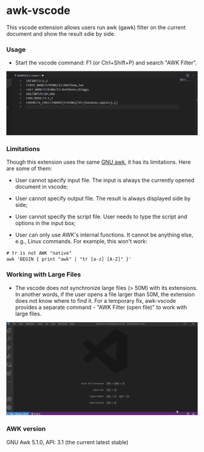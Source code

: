 # awk-vscode

This vscode extension allows users run awk (gawk) filter on the current document and show the result sdie by side.

### Usage
- Start the vscode command: F1 (or Ctrl+Shift+P) and search "AWK Filter".

![AWK Filter](https://raw.githubusercontent.com/petli-full/awk-vscode/master/images/demo.gif)

### Limitations
Though this extension uses the same [GNU awk](https://www.gnu.org/software/gawk/), it has its limitations. Here are some of them:

- User cannot specify input file. The input is always the currently opened document in vscode;

- User cannot specify output file. The result is always displayed side by side;

- User cannot specify the script file. User needs to type the script and options in the input box;

- User can only use AWK's internal functions. It cannot be anything else, e.g., Linux commands. For example, this won't work:
```
# tr is not AWK "native"
awk 'BEGIN { print "awk" | "tr [a-z] [A-Z]" }'
```

### Working with Large Files
- The vscode does not synchronize large files (> 50M) with its extensions. In another words, if the user opens a file larger than 50M, the extension does not know where to find it. For a temporary fix, awk-vscode provides a separate command - "AWK Filter (open file)" to work with large files.

![AWK Filter (open file)](https://raw.githubusercontent.com/petli-full/awk-vscode/master/images/awk_vscode_open_file.gif)

### AWK version
GNU Awk 5.1.0, API: 3.1 (the current latest stable)

